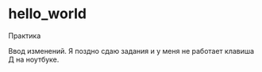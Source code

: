 # hello_world
Практика

Ввод изменений. Я поздно сдаю задания и у меня не работает клавиша Д на ноутбуке.
